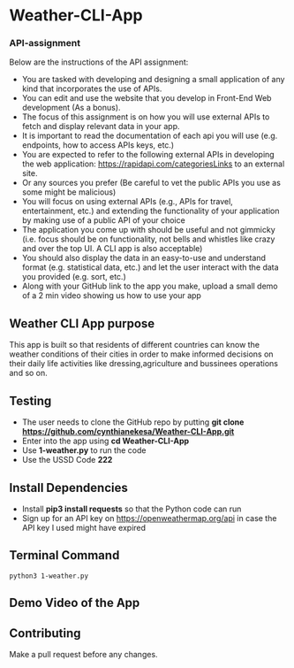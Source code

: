# Weather-CLI-App

### API-assignment

Below are the instructions of the API assignment:

* You are tasked with developing and designing a small application of any kind that incorporates the use of APIs.
* You can edit and use the website that you develop in Front-End Web development (As a bonus).
* The focus of this assignment is on how you will use external APIs to fetch and display relevant data in your app.
* It is important to read the documentation of each api you will use (e.g. endpoints, how to access APIs keys, etc.)
* You are expected to refer to the following external APIs in developing the web application:
https://rapidapi.com/categoriesLinks to an external site.
* Or any sources you prefer (Be careful to vet the public APIs you use as some might be malicious)
* You will focus on using external APIs (e.g., APIs for travel, entertainment, etc.) and extending the functionality of your application by making use of a public API of your choice
* The application you come up with should be useful and not gimmicky (i.e. focus should be on functionality, not bells and whistles like crazy and over the top UI. A CLI app is also acceptable) 
* You should also display the data in an easy-to-use and understand format (e.g. statistical data, etc.) and let the user interact with the data you provided (e.g. sort, etc.)
* Along with your GitHub link to the app you make, upload a small demo of a 2 min video showing us how to use your app

## Weather CLI App purpose
This app is built so that residents of different countries can know the weather conditions of their cities in order to make informed decisions on their daily life activities like dressing,agriculture and bussinees operations and so on.

## Testing
* The user needs to clone the GitHub repo by putting **git clone https://github.com/cynthianekesa/Weather-CLI-App.git**
* Enter into the app using **cd Weather-CLI-App**
* Use **1-weather.py** to run the code
* Use the USSD Code **222**

## Install Dependencies
* Install **pip3 install requests** so that the Python code can run
* Sign up for an API key on https://openweathermap.org/api in case the API key I used might have expired

## Terminal Command
`python3 1-weather.py`

## Demo Video of the App

## Contributing
Make a pull request before any changes.

